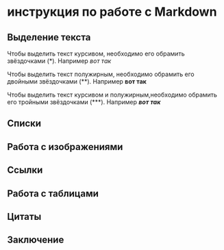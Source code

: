 # инструкция по работе с Markdown

## Выделение текста

Чтобы выделить текст курсивом, необходимо его обрамить звёздочками (*). Например *вот так*

Чтобы выделить текст полужирным, необходимо обрамить его двойными звёздочками (**). Например **вот так**

Чтобы выделить текст курсивом и полужирным,необходимо обрамить его тройными звёздочками (***). Например ***вот так***




## Списки

## Работа с изображениями

## Ссылки

## Работа с таблицами

## Цитаты

## Заключение
